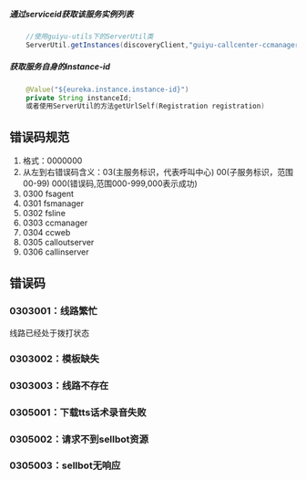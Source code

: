 #####  通过serviceid获取该服务实例列表
```java
    //使用guiyu-utils下的ServerUtil类
    ServerUtil.getInstances(discoveryClient,"guiyu-callcenter-ccmanager");
```

#####  获取服务自身的instance-id
```java
    @Value("${eureka.instance.instance-id}")  
    private String instanceId;
    或者使用ServerUtil的方法getUrlSelf(Registration registration)
```

    
    
    
## 错误码规范 ##
1. 格式：0000000
2. 从左到右错误码含义：03(主服务标识，代表呼叫中心) 00(子服务标识，范围00-99) 000(错误码,范围000-999,000表示成功)
3. 0300 fsagent
4. 0301 fsmanager
5. 0302 fsline
6. 0303 ccmanager
7. 0304 ccweb
8. 0305 calloutserver
9. 0306 callinserver

## 错误码 ##
### 0303001：线路繁忙 ###
线路已经处于拨打状态
### 0303002：模板缺失 ###
### 0303003：线路不存在 ###
### 0305001：下载tts话术录音失败 ###
### 0305002：请求不到sellbot资源 ###
### 0305003：sellbot无响应 ###
